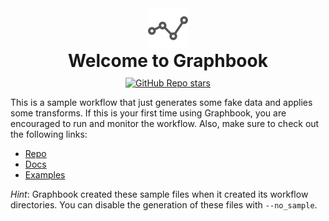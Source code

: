 <div align="center">
    <img src="https://github.com/graphbookai/graphbook/blob/main/docs/_static/graphbook.png?raw=true" alt="Graphbook Logo" height="64">
    <h1 style="margin: 0 0 10px 0">Welcome to Graphbook</h1>
    <a href="https://github.com/graphbookai/graphbook">
        <img alt="GitHub Repo stars" src="https://img.shields.io/github/stars/graphbookai/graphbook">
    </a>
</div>

This is a sample workflow that just generates some fake data and applies some transforms.
If this is your first time using Graphbook, you are encouraged to run and monitor the workflow.
Also, make sure to check out the following links:

* [Repo](https://github.com/graphbookai/graphbook) 
* [Docs](https://docs.graphbook.ai/)
* [Examples](https://github.com/graphbookai/graphbook-examples)

*Hint*: Graphbook created these sample files when it created its workflow directories. You can disable the generation of these files with `--no_sample`.
